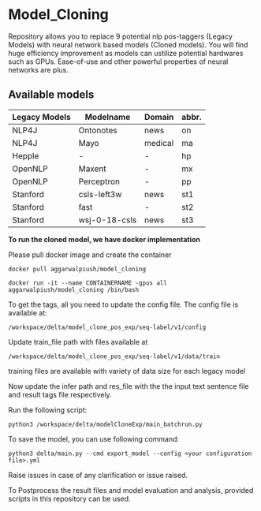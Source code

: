 # Model_Cloning
Repository allows you to replace 9 potential nlp pos-taggers (Legacy Models) with neural network based models (Cloned models). You will find huge efficiency improvement as models can ustilize potential hardwares such as GPUs. Ease-of-use and other powerful properties of neural networks are plus.

## Available models

| **Legacy Models** | **Modelname** | **Domain** | **abbr.** |
| ------------- | ----------------- | ---------- | --------- |
|  NLP4J | Ontonotes | news | on|
| NLP4J  | Mayo | medical | ma |
| Hepple | - | - | hp |
|OpenNLP | Maxent | - | mx |
|OpenNLP | Perceptron | - | pp |
|Stanford|csls-left3w|news|st1|
|Stanford|fast|-|st2|
|Stanford|wsj-0-18-csls|news|st3|




**To run the cloned model, we have docker implementation**


Please pull docker image and create the container

```docker pull aggarwalpiush/model_cloning```

```docker run -it --name CONTAINERNAME -gpus all aggarwalpiush/model_cloning /bin/bash```





To get the tags, all you need to update the config file. The config file is available at:

```/workspace/delta/model_clone_pos_exp/seq-label/v1/config```




Update train_file path with files available at 

```/workspace/delta/model_clone_pos_exp/seq-label/v1/data/train```

training files are available with variety of data size for each legacy model 




Now update the infer path and res_file with the the input text sentence file and result tags file respectively.

Run the following script:

```python3 /workspace/delta/modelCloneExp/main_batchrun.py```



To save the model, you can use following command:

```python3 delta/main.py --cmd export_model --config <your configuration file>.yml```




Raise issues in case of any clarification or issue raised.

To Postprocess the result files and model evaluation and analysis, provided scripts in this repository can be used.


